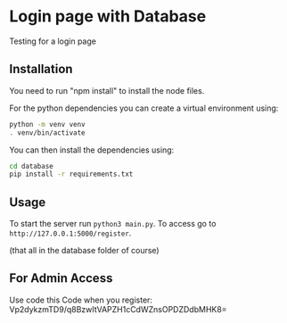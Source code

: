 # Login page with Database

Testing for a login page

## Installation

You need to run "npm install" to install the node files.

For the python dependencies you can create a virtual environment using:

```sh
python -m venv venv
. venv/bin/activate
```

You can then install the dependencies using:

```sh
cd database
pip install -r requirements.txt
```


## Usage

To start the server run `python3 main.py`.
To access go to `http://127.0.0.1:5000/register`.

(that all in the database folder of course)

## For Admin Access

Use code this Code when you register: Vp2dykzmTD9/q8BzwItVAPZH1cCdWZnsOPDZDdbMHK8=

